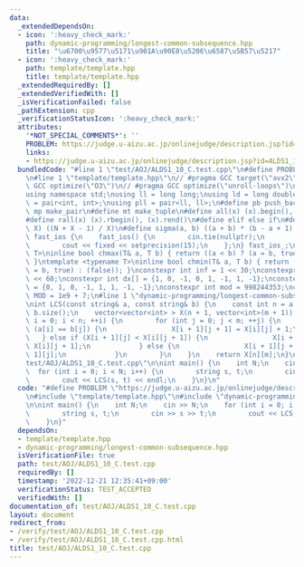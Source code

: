 ```yaml
---
data:
  _extendedDependsOn:
  - icon: ':heavy_check_mark:'
    path: dynamic-programming/longest-common-subsequence.hpp
    title: "\u6700\u9577\u5171\u901A\u90E8\u5206\u6587\u5B57\u5217"
  - icon: ':heavy_check_mark:'
    path: template/template.hpp
    title: template/template.hpp
  _extendedRequiredBy: []
  _extendedVerifiedWith: []
  _isVerificationFailed: false
  _pathExtension: cpp
  _verificationStatusIcon: ':heavy_check_mark:'
  attributes:
    '*NOT_SPECIAL_COMMENTS*': ''
    PROBLEM: https://judge.u-aizu.ac.jp/onlinejudge/description.jsp?id=ALDS1_10_C
    links:
    - https://judge.u-aizu.ac.jp/onlinejudge/description.jsp?id=ALDS1_10_C
  bundledCode: "#line 1 \"test/AOJ/ALDS1_10_C.test.cpp\"\n#define PROBLEM \"https://judge.u-aizu.ac.jp/onlinejudge/description.jsp?id=ALDS1_10_C\"\
    \n#line 1 \"template/template.hpp\"\n// #pragma GCC target(\"avx2\")\n// #pragma\
    \ GCC optimize(\"O3\")\n// #pragma GCC optimize(\"unroll-loops\")\n#include <bits/stdc++.h>\n\
    using namespace std;\nusing ll = long long;\nusing ld = long double;\nusing pii\
    \ = pair<int, int>;\nusing pll = pair<ll, ll>;\n#define pb push_back\n#define\
    \ mp make_pair\n#define mt make_tuple\n#define all(x) (x).begin(), (x).end()\n\
    #define rall(x) (x).rbegin(), (x).rend()\n#define elif else if\n#define updiv(N,\
    \ X) ((N + X - 1) / X)\n#define sigma(a, b) ((a + b) * (b - a + 1) / 2)\nstruct\
    \ fast_ios {\n    fast_ios() {\n        cin.tie(nullptr);\n        ios::sync_with_stdio(false);\n\
    \        cout << fixed << setprecision(15);\n    };\n} fast_ios_;\ntemplate <typename\
    \ T>\ninline bool chmax(T& a, T b) { return ((a < b) ? (a = b, true) : (false));\
    \ }\ntemplate <typename T>\ninline bool chmin(T& a, T b) { return ((a > b) ? (a\
    \ = b, true) : (false)); }\nconstexpr int inf = 1 << 30;\nconstexpr ll INF = 1LL\
    \ << 60;\nconstexpr int dx[] = {1, 0, -1, 0, 1, -1, 1, -1};\nconstexpr int dy[]\
    \ = {0, 1, 0, -1, 1, 1, -1, -1};\nconstexpr int mod = 998244353;\nconstexpr int\
    \ MOD = 1e9 + 7;\n#line 1 \"dynamic-programming/longest-common-subsequence.hpp\"\
    \nint LCS(const string& a, const string& b) {\n    const int n = a.size(), m =\
    \ b.size();\n    vector<vector<int> > X(n + 1, vector<int>(m + 1));\n    for (int\
    \ i = 0; i < n; ++i) {\n        for (int j = 0; j < m; ++j) {\n            if\
    \ (a[i] == b[j]) {\n                X[i + 1][j + 1] = X[i][j] + 1;\n         \
    \   } else if (X[i + 1][j] < X[i][j + 1]) {\n                X[i + 1][j + 1] =\
    \ X[i][j + 1];\n            } else {\n                X[i + 1][j + 1] = X[i +\
    \ 1][j];\n            }\n        }\n    }\n    return X[n][m];\n}\n#line 4 \"\
    test/AOJ/ALDS1_10_C.test.cpp\"\n\nint main() {\n    int N;\n    cin >> N;\n  \
    \  for (int i = 0; i < N; i++) {\n        string s, t;\n        cin >> s >> t;\n\
    \        cout << LCS(s, t) << endl;\n    }\n}\n"
  code: "#define PROBLEM \"https://judge.u-aizu.ac.jp/onlinejudge/description.jsp?id=ALDS1_10_C\"\
    \n#include \"template/template.hpp\"\n#include \"dynamic-programming/longest-common-subsequence.hpp\"\
    \n\nint main() {\n    int N;\n    cin >> N;\n    for (int i = 0; i < N; i++) {\n\
    \        string s, t;\n        cin >> s >> t;\n        cout << LCS(s, t) << endl;\n\
    \    }\n}"
  dependsOn:
  - template/template.hpp
  - dynamic-programming/longest-common-subsequence.hpp
  isVerificationFile: true
  path: test/AOJ/ALDS1_10_C.test.cpp
  requiredBy: []
  timestamp: '2022-12-21 12:35:41+09:00'
  verificationStatus: TEST_ACCEPTED
  verifiedWith: []
documentation_of: test/AOJ/ALDS1_10_C.test.cpp
layout: document
redirect_from:
- /verify/test/AOJ/ALDS1_10_C.test.cpp
- /verify/test/AOJ/ALDS1_10_C.test.cpp.html
title: test/AOJ/ALDS1_10_C.test.cpp
---
```

